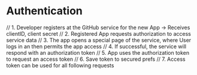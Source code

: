

# Authentication
// 1. Developer registers at the GitHub service for the new App	-> Receives clientID, client secret
// 2. Registered App requests authorization to access service data
// 3. The app opens a special page of the service, where User logs in an then permits the app access
// 4. If successful, the service will respond with an authorization token
// 5. App uses the authorization token to request an access token
// 6. Save token to secured prefs
// 7. Access token can be used for all following requests